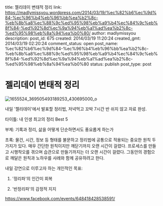title: 젤리데이 변태적 정리
link: https://madlymissyou.wordpress.com/2014/03/19/%ec%82%b6%ec%9d%84-%ec%96%b4%eb%96%bb%ea%b2%8c-%eb%8b%a8%ec%88%9c%ed%95%98%eb%a9%b4%ec%84%9c%eb%8f%84-%ed%92%8d%ec%9a%94%eb%a1%ad%ea%b2%8c-%ed%95%98%eb%8a%94%ea%b0%80/
author: madlymissyou
description: 
post_id: 675
created: 2014/03/19 11:20:24
created_gmt: 2014/03/19 02:20:24
comment_status: open
post_name: %ec%82%b6%ec%9d%84-%ec%96%b4%eb%96%bb%ea%b2%8c-%eb%8b%a8%ec%88%9c%ed%95%98%eb%a9%b4%ec%84%9c%eb%8f%84-%ed%92%8d%ec%9a%94%eb%a1%ad%ea%b2%8c-%ed%95%98%eb%8a%94%ea%b0%80
status: publish
post_type: post

# 젤리데이 변태적 정리

![1655524_369505493189253_430695000_o](https://madlymissyou.files.wordpress.com/2014/03/1655524_369505493189253_430695000_o.jpg?w=660)

내일 '젤리데이'에서 발표할 정리법, 저녁먹고 꼬박 7시간 반 쉬지 않고 자료 완성.

타이틀: 내 인생 최고의 정리 Best 5

부제: 기록과 정리, 삶을 어떻게 단순하면서도 풍요롭게 하는가

초록: 물건, 시간, 정보 등 형태를 불문하고 정리법에 공통으로 적용되는 중요한 원칙 두 가지가 있다. 매우 간단한 원칙이지만 깨닫기까지 오랜 시간이 걸렸다. 프로세스를 만들고 시행착오를 겪으며 습관으로 만들기까지는 더 오랜 시간이 걸렸다. 그동안의 경험으로 깨달은 원칙과 노하우를 사례와 함께 공유하려고 한다.

내일 강연으로 이루고자 하는 개인적인 목표:

1) '정리파'의 인간미 회복

2) '반정리파'의 감정적 지지

<https://www.facebook.com/events/648418428538591/>